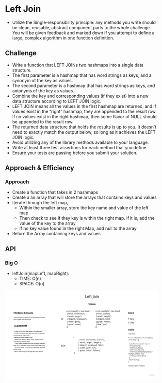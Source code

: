 # Left Join
<!-- Short summary or background information -->
- Utilize the Single-responsibility principle: any methods you write should be clean, reusable, abstract component parts to the whole challenge. You will be given feedback and marked down if you attempt to define a large, complex algorithm in one function definition.

## Challenge
<!-- Description of the challenge -->
- Write a function that LEFT JOINs two hashmaps into a single data structure.
- The first parameter is a hashmap that has word strings as keys, and a synonym of the key as values.
- The second parameter is a hashmap that has word strings as keys, and antonyms of the key as values.
- Combine the key and corresponding values (if they exist) into a new data structure according to LEFT JOIN logic.
- LEFT JOIN means all the values in the first hashmap are returned, and if values exist in the “right” hashmap, they are appended to the result row. If no values exist in the right hashmap, then some flavor of NULL should be appended to the result row.
- The returned data structure that holds the results is up to you. It doesn’t need to exactly match the output below, so long as it achieves the LEFT JOIN logic.
- Avoid utilizing any of the library methods available to your language.
- Write at least three test assertions for each method that you define.
- Ensure your tests are passing before you submit your solution.

## Approach & Efficiency
<!-- What approach did you take? Why? What is the Big O space/time for this approach? -->

### Approach

- Create a function that takes in 2 hashmaps
- Create a an array that will store the arrays that contains keys and values
- Iterate through the left map,
  - Within the smaller array, store the key name and value of the left map
  - Then check to see if they key is within the right map. If it is, add the value of the key to the array
  - If no key value found in the right Map, add null to the array
- Return the Array containing keys and values

## API
<!-- Description of each method publicly available to your Linked List -->

### Big O

- leftJoin(mapLeft, mapRight):
  - TIME: O(n)
  - SPACE: O(n)

![WHITEBOARD](./Whiteboard.jpg)
